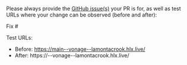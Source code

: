 Please always provide the [GitHub issue(s)](../issues) your PR is for, as well as test URLs where your change can be observed (before and after):

Fix #<gh-issue-id>

Test URLs:
- Before: https://main--vonage--lamontacrook.hlx.live/
- After: https://<branch>--vonage--lamontacrook.hlx.live/
